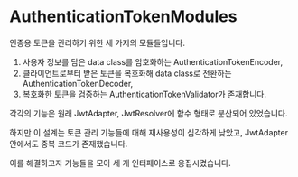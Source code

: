 # AuthenticationTokenModules
인증용 토큰을 관리하기 위한 세 가지의 모듈들입니다.
1. 사용자 정보를 담은 data class를 암호화하는 AuthenticationTokenEncoder,
2. 클라이언트로부터 받은 토큰을 복호화해 data class로 전환하는 AuthenticationTokenDecoder,
3. 복호화한 토큰을 검증하는 AuthenticationTokenValidator가 존재합니다.

각각의 기능은 원래 JwtAdapter, JwtResolver에 함수 형태로 분산되어 있었습니다.

하지만 이 설계는 토큰 관리 기능들에 대해 재사용성이 심각하게 낮았고, JwtAdapter 안에서도 중복 코드가 존재했습니다.

이를 해결하고자 기능들을 모아 세 개 인터페이스로 응집시켰습니다.
